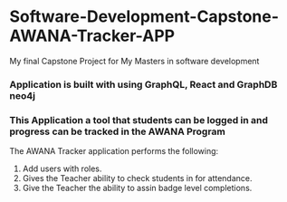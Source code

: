 # Software-Development-Capstone-AWANA-Tracker-APP
My final Capstone Project for My Masters in software development

### Application is built with using GraphQL, React and GraphDB neo4j
### This Application a tool that students can be logged in and progress can be tracked in the AWANA Program 
The AWANA Tracker application performs the following:
1. Add users with roles.
2. Gives the Teacher ability to check students in for attendance.
3. Give the Teacher the ability to assin badge level completions. 


